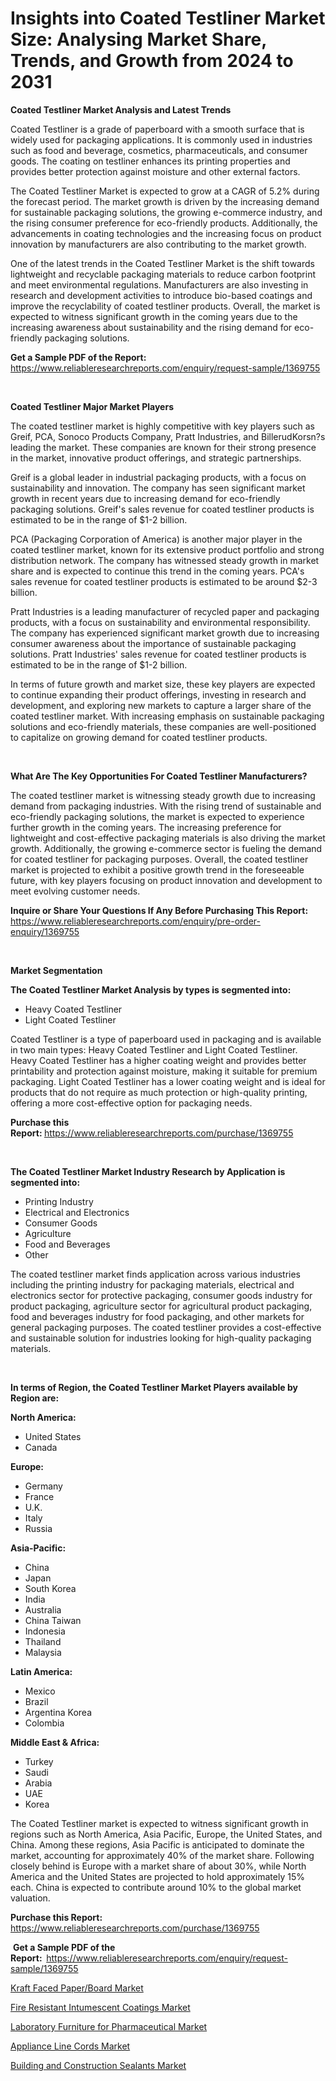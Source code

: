 <p><h1>Insights into Coated Testliner Market Size: Analysing Market Share, Trends, and Growth from 2024 to 2031</h1></p><p><strong>Coated Testliner Market Analysis and Latest Trends</strong></p>
<p><p>Coated Testliner is a grade of paperboard with a smooth surface that is widely used for packaging applications. It is commonly used in industries such as food and beverage, cosmetics, pharmaceuticals, and consumer goods. The coating on testliner enhances its printing properties and provides better protection against moisture and other external factors.</p><p>The Coated Testliner Market is expected to grow at a CAGR of 5.2% during the forecast period. The market growth is driven by the increasing demand for sustainable packaging solutions, the growing e-commerce industry, and the rising consumer preference for eco-friendly products. Additionally, the advancements in coating technologies and the increasing focus on product innovation by manufacturers are also contributing to the market growth.</p><p>One of the latest trends in the Coated Testliner Market is the shift towards lightweight and recyclable packaging materials to reduce carbon footprint and meet environmental regulations. Manufacturers are also investing in research and development activities to introduce bio-based coatings and improve the recyclability of coated testliner products. Overall, the market is expected to witness significant growth in the coming years due to the increasing awareness about sustainability and the rising demand for eco-friendly packaging solutions.</p></p>
<p><strong>Get a Sample PDF of the Report:&nbsp;</strong> <a href="https://www.reliableresearchreports.com/enquiry/request-sample/1369755">https://www.reliableresearchreports.com/enquiry/request-sample/1369755</a></p>
<p>&nbsp;</p>
<p><strong>Coated Testliner Major Market Players</strong></p>
<p><p>The coated testliner market is highly competitive with key players such as Greif, PCA, Sonoco Products Company, Pratt Industries, and BillerudKorsn?s leading the market. These companies are known for their strong presence in the market, innovative product offerings, and strategic partnerships.</p><p>Greif is a global leader in industrial packaging products, with a focus on sustainability and innovation. The company has seen significant market growth in recent years due to increasing demand for eco-friendly packaging solutions. Greif's sales revenue for coated testliner products is estimated to be in the range of $1-2 billion.</p><p>PCA (Packaging Corporation of America) is another major player in the coated testliner market, known for its extensive product portfolio and strong distribution network. The company has witnessed steady growth in market share and is expected to continue this trend in the coming years. PCA's sales revenue for coated testliner products is estimated to be around $2-3 billion.</p><p>Pratt Industries is a leading manufacturer of recycled paper and packaging products, with a focus on sustainability and environmental responsibility. The company has experienced significant market growth due to increasing consumer awareness about the importance of sustainable packaging solutions. Pratt Industries' sales revenue for coated testliner products is estimated to be in the range of $1-2 billion.</p><p>In terms of future growth and market size, these key players are expected to continue expanding their product offerings, investing in research and development, and exploring new markets to capture a larger share of the coated testliner market. With increasing emphasis on sustainable packaging solutions and eco-friendly materials, these companies are well-positioned to capitalize on growing demand for coated testliner products.</p></p>
<p>&nbsp;</p>
<p><strong>What Are The Key Opportunities For Coated Testliner Manufacturers?</strong></p>
<p><p>The coated testliner market is witnessing steady growth due to increasing demand from packaging industries. With the rising trend of sustainable and eco-friendly packaging solutions, the market is expected to experience further growth in the coming years. The increasing preference for lightweight and cost-effective packaging materials is also driving the market growth. Additionally, the growing e-commerce sector is fueling the demand for coated testliner for packaging purposes. Overall, the coated testliner market is projected to exhibit a positive growth trend in the foreseeable future, with key players focusing on product innovation and development to meet evolving customer needs.</p></p>
<p><strong>Inquire or Share Your Questions If Any Before Purchasing This Report:</strong> <a href="https://www.reliableresearchreports.com/enquiry/pre-order-enquiry/1369755">https://www.reliableresearchreports.com/enquiry/pre-order-enquiry/1369755</a></p>
<p>&nbsp;</p>
<p><strong>Market Segmentation</strong></p>
<p><strong>The Coated Testliner Market Analysis by types is segmented into:</strong></p>
<p><ul><li>Heavy Coated Testliner</li><li>Light Coated Testliner</li></ul></p>
<p><p>Coated Testliner is a type of paperboard used in packaging and is available in two main types: Heavy Coated Testliner and Light Coated Testliner. Heavy Coated Testliner has a higher coating weight and provides better printability and protection against moisture, making it suitable for premium packaging. Light Coated Testliner has a lower coating weight and is ideal for products that do not require as much protection or high-quality printing, offering a more cost-effective option for packaging needs.</p></p>
<p><strong>Purchase this Report:&nbsp;</strong><a href="https://www.reliableresearchreports.com/purchase/1369755">https://www.reliableresearchreports.com/purchase/1369755</a></p>
<p>&nbsp;</p>
<p><strong>The Coated Testliner Market Industry Research by Application is segmented into:</strong></p>
<p><ul><li>Printing Industry</li><li>Electrical and Electronics</li><li>Consumer Goods</li><li>Agriculture</li><li>Food and Beverages</li><li>Other</li></ul></p>
<p><p>The coated testliner market finds application across various industries including the printing industry for packaging materials, electrical and electronics sector for protective packaging, consumer goods industry for product packaging, agriculture sector for agricultural product packaging, food and beverages industry for food packaging, and other markets for general packaging purposes. The coated testliner provides a cost-effective and sustainable solution for industries looking for high-quality packaging materials.</p></p>
<p>&nbsp;</p>
<p><strong>In terms of Region, the Coated Testliner Market Players available by Region are:</strong></p>
<p>
    <p> <strong> North America: </strong>
        <ul>
            <li>United States</li>
            <li>Canada</li>
        </ul>
        </p> 
    <p> <strong> Europe: </strong>
        <ul>
            <li>Germany</li>
            <li>France</li>
            <li>U.K.</li>
            <li>Italy</li>
            <li>Russia</li>
        </ul>
        </p> 
    <p> <strong> Asia-Pacific: </strong>
        <ul>
            <li>China</li>
            <li>Japan</li>
            <li>South Korea</li>
            <li>India</li>
            <li>Australia</li>
            <li>China Taiwan</li>
            <li>Indonesia</li>
            <li>Thailand</li>
            <li>Malaysia</li>
        </ul>
        </p> 
    <p> <strong> Latin America: </strong>
        <ul>
            <li>Mexico</li>
            <li>Brazil</li>
            <li>Argentina Korea</li>
            <li>Colombia</li>
        </ul>
        </p> 
    <p> <strong> Middle East & Africa: </strong>
        <ul>
            <li>Turkey</li>
            <li>Saudi</li>
            <li>Arabia</li>
            <li>UAE</li>
            <li>Korea</li>
        </ul>
    </p>
    </p>
<p><p>The Coated Testliner market is expected to witness significant growth in regions such as North America, Asia Pacific, Europe, the United States, and China. Among these regions, Asia Pacific is anticipated to dominate the market, accounting for approximately 40% of the market share. Following closely behind is Europe with a market share of about 30%, while North America and the United States are projected to hold approximately 15% each. China is expected to contribute around 10% to the global market valuation.</p></p>
<p><strong>Purchase this Report: </strong><a href="https://www.reliableresearchreports.com/purchase/1369755">https://www.reliableresearchreports.com/purchase/1369755</a></p>
<p>&nbsp;<strong>Get a Sample PDF of the Report:&nbsp;&nbsp;</strong><a href="https://www.reliableresearchreports.com/enquiry/request-sample/1369755">https://www.reliableresearchreports.com/enquiry/request-sample/1369755</a></p>
<p><strong></strong></p>
<p><p><a href="https://github.com/indrystar/Market-Research-Report-List-1/blob/main/kraft-faced-paperboard-market.md">Kraft Faced Paper/Board Market</a></p><p><a href="https://medium.com/p/dccc607fbe8a/edit">Fire Resistant Intumescent Coatings Market</a></p><p><a href="https://medium.com/p/a45aee957d54/edit">Laboratory Furniture for Pharmaceutical Market</a></p><p><a href="https://medium.com/p/caf760b30f88/edit">Appliance Line Cords Market</a></p><p><a href="https://github.com/rahu1505/Market-Research-Report-List-2/blob/main/building-and-construction-sealants-market.md">Building and Construction Sealants Market</a></p></p>